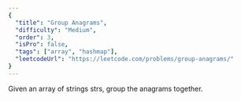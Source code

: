 ```yaml
---
{
  "title": "Group Anagrams",
  "difficulty": "Medium",
  "order": 3,
  "isPro": false,
  "tags": ["array", "hashmap"],
  "leetcodeUrl": "https://leetcode.com/problems/group-anagrams/"
}
---
```

Given an array of strings strs, group the anagrams together.
